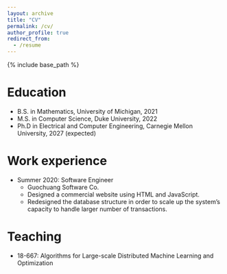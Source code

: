 ```yaml
---
layout: archive
title: "CV"
permalink: /cv/
author_profile: true
redirect_from:
  - /resume
---
```


{% include base_path %}

Education
======
* B.S. in Mathematics, University of Michigan, 2021
* M.S. in Computer Science, Duke University, 2022
* Ph.D in Electrical and Computer Engineering, Carnegie Mellon University, 2027 (expected)

Work experience
======
* Summer 2020: Software Engineer
  * Guochuang Software Co. 
  * Designed a commercial website using HTML and JavaScript.
  * Redesigned the database structure in order to scale up the system’s capacity to handle larger number of transactions.
  
Teaching
======
* 18-667: Algorithms for Large-scale Distributed Machine Learning and Optimization
  
